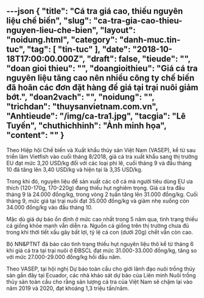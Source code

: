 ---json
{
    "title": "Cá tra giá cao, thiếu nguyên liệu chế biến",
    "slug": "ca-tra-gia-cao-thieu-nguyen-lieu-che-bien",
    "layout": "noidung.html",
    "category": "danh-muc.tin-tuc",
    "tag": [
        "tin-tuc"
    ],
    "date": "2018-10-18T17:00:00.000Z",
    "draft": false,
    "tieude": "",
    "doan gioi thieu": "",
    "doangioithieu": "Giá cá tra nguyên liệu tăng cao nên nhiều công ty chế biến đã hoãn các đơn đặt hàng để giá tại trại nuôi giảm bớt.",
    "doan2vach": "",
    "noidung": "",
    "trichdan": "thuysanvietnam.com.vn",
    "Anhtieude": "/img/ca-tra1.jpg",
    "tacgia": "Lê Tuyến",
    "chuthichhinh": "Ảnh minh họa",
    "__content__": ""
}
---
<p>Theo Hiệp hội Chế biến v&agrave; Xuất khẩu thủy sản Việt Nam (VASEP), kể từ sau triển l&atilde;m Vietfish v&agrave;o cuối th&aacute;ng 8/2018, gi&aacute; c&aacute; tra xuất khẩu sang thị trường EU đạt mức 3,20 USD/kg đối với c&aacute;c loại phi l&ecirc;, cuối th&aacute;ng 9 v&agrave; đầu th&aacute;ng 10 đ&atilde; tăng l&ecirc;n 3,40 USD/kg v&agrave; hiện tại l&agrave; 3,35 USD/kg.</p>

<p>Trong khi đ&oacute;, nguy&ecirc;n liệu để sản xuất c&aacute;c cỡ c&aacute; m&agrave; người ti&ecirc;u d&ugrave;ng EU ưa th&iacute;ch (120-170g, 170-220g) đang thiếu hụt nghi&ecirc;m trọng. Gi&aacute; c&aacute; tra đầu th&aacute;ng 9 l&agrave; 24.000 đồng/kg, trong v&ograve;ng 2 tuần tăng l&ecirc;n 31.000 đồng/kg. Cuối th&aacute;ng 9, mức gi&aacute; tại trại nu&ocirc;i đạt 35.000 đồng/kg v&agrave; giảm nhẹ xuống c&ograve;n 34.000 đồng/kg v&agrave;o đầu th&aacute;ng 10.&nbsp;</p>

<p>Mặc d&ugrave; gi&aacute; dự b&aacute;o ổn định ở mức cao nhất trong 5 năm qua, t&igrave;nh trạng thiếu c&aacute; giống khỏe mạnh vẫn diễn ra. Nguồn c&aacute; giống tr&ecirc;n thị trường chưa đủ trong khi thời tiết xấu g&acirc;y bất lợi, tỷ lệ c&aacute; con (dưới 20g) chết vẫn c&ograve;n cao.</p>

<p>Bộ NN&amp;PTNT đ&atilde; b&aacute;o c&aacute;o t&igrave;nh trạng thiếu hụt nguy&ecirc;n liệu th&ocirc; kể từ th&aacute;ng 6 khi gi&aacute; c&aacute; tra tại trại nu&ocirc;i ở ĐBSCL đạt mức 31.000-33.000 đồng/kg, tăng so với mức 27.000-29.000 đồng/kg hồi đầu năm.&nbsp;</p>

<p>Theo VASEP, tại hội nghị Dự b&aacute;o to&agrave;n cầu cho giới l&atilde;nh đạo nu&ocirc;i trồng thủy sản gần đ&acirc;y tại Ecuador, c&aacute;c nh&agrave; khảo s&aacute;t dự b&aacute;o của Li&ecirc;n minh Nu&ocirc;i trồng thủy sản to&agrave;n cầu cho rằng sản lượng c&aacute; tra của Việt Nam sẽ chậm lại v&agrave;o năm 2019 v&agrave; 2020, đạt khoảng 1,3 triệu tấn/năm.</p>
